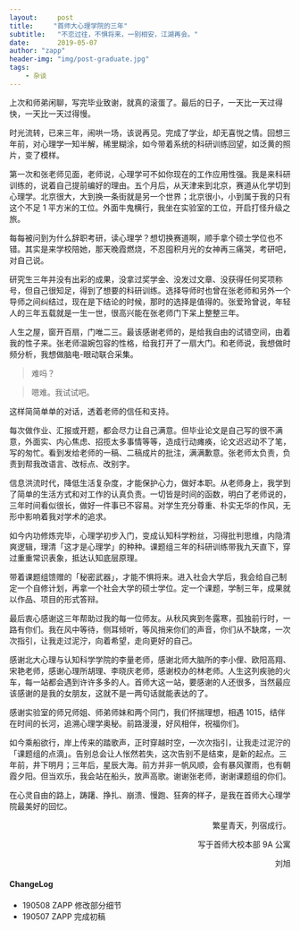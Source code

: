 ```yaml
---
layout:     post
title:     "首师大心理学院的三年"
subtitle:   "不恋过往，不惧将来，一别相安，江湖再会。"
date:       2019-05-07
author: "zapp"
header-img: "img/post-graduate.jpg"
tags:
    - 杂谈
---
```


上次和师弟闲聊，写完毕业致谢，就真的滚蛋了。最后的日子，一天比一天过得快，一天比一天过得慢。

时光流转，已来三年，闹哄一场，该说再见。完成了学业，却无喜悦之情。回想三年前，对心理学一知半解，稀里糊涂，如今带着系统的科研训练回望，如泛黄的照片，变了模样。

第一次和张老师见面，老师说，心理学可不如你现在的工作应用性强。我是来科研训练的，说着自己提前编好的理由。五个月后，从天津来到北京，赛道从化学切到心理学。北京很大，大到换一条街就是另一个世界；北京很小，小到属于我的只有这个不足 1 平方米的工位。外面牛鬼横行，我坐在实验室的工位，开启打怪升级之旅。

每每被问到为什么辞职考研，读心理学？想切换赛道啊，顺手拿个硕士学位也不错。其实是来学校陪她，那天晚霞燃烧，不忍囤积月光的女神再三痛哭，考研吧，对自己说。

研究生三年并没有出彩的成果，没拿过奖学金、没发过文章、没获得任何奖项称号，但自己很知足，得到了想要的科研训练。选择导师时也曾在张老师和另外一个导师之间纠结过，现在是下结论的时候，那时的选择是值得的。张爱玲曾说，年轻人的三年五载就是一生一世，很高兴能在张老师门下呆上整整三年。

人生之屋，窗开百扇，门唯二三。最该感谢老师的，是给我自由的试错空间，由着我的性子来。张老师温婉包容的性格，给我打开了一扇大门。和老师说，我想做时频分析，我想做脑电-眼动联合采集。

> 难吗？

> 嗯难。我试试吧。

这样简简单单的对话，透着老师的信任和支持。

每次做作业、汇报或开题，都会尽力让自己满意。但毕业论文是自己写的很不满意，外面实、内心焦虑、招揽太多事情等等，造成行动瘫痪，论文迟迟动不了笔，写的匆忙。看到发给老师的一稿、二稿成片的批注，满满歉意。张老师太负责，负责到帮我改语言、改标点、改别字。

信息洪流时代，降低生活复杂度，才能保护心力，做好本职。从老师身上，我学到了简单的生活方式和对工作的认真负责。一切皆是时间的函数，明白了老师说的，三年时间看似很长，做好一件事已不容易。对学生充分尊重、朴实无华的作风，无形中影响着我对学术的追求。

如今内功修炼完毕，心理学初步入门，变成认知科学粉丝，习得批判思维，内隐清爽逻辑，理清「这才是心理学」的种种。课题组三年的科研训练带我九天直下，穿过重重常识表象，抵达认知底层原理。

带着课题组馈赠的「秘密武器」，才能不惧将来。进入社会大学后，我会给自己制定一个自修计划，再拿一个社会大学的硕士学位。定一个课题，学制三年，成果就以作品、项目的形式答辩。

最后衷心感谢这三年帮助过我的每一位师友。从秋风爽到冬露寒，孤独前行时，一路有你们。我在风中等待，侧耳倾听，等风捎来你们的声音，你们从不缺席，一次次指引，让我走过泥泞，向着希望，走向更好的自己。

感谢北大心理与认知科学学院的李量老师，感谢北师大脑所的李小俚、欧阳高翔、宋艳老师，感谢心理所胡理、李晓庆老师，感谢校办的林老师。人生这列疾驰的火车，每一站都会遇到许许多多的人。首师大这一站，要感谢的人还很多，当然最应该感谢的是我的女朋友，这就不是一两句话就能表达的了。

感谢实验室的师兄师姐、师弟师妹和两个同门，我们怀揣理想，相遇 1015，结伴在时间的长河，追溯心理学奥秘。前路漫漫，好风相伴，祝福你们。

如今乘船欲行，岸上传来的踏歌声，正时穿越时空，一次次指引，让我走过泥泞的「课题组的点滴」。告别总会让人怅然若失，这次告别不是结束，是新的起点。三年前，井下明月；三年后，星辰大海。前方并非一帆风顺，会有暴风骤雨，也有朝霞夕阳。但当欢乐，我会站在船头，放声高歌。谢谢张老师，谢谢课题组的你们。

在心灵自由的路上，踌躇、挣扎、崩溃、慢跑、狂奔的样子，是我在首师大心理学院最美好的回忆。

<p align='right'>繁星青天，列宿成行。</p>
<p align='right'>写于首师大校本部 9A 公寓</p>

<p align='right'>刘旭</p>

#### ChangeLog

* 190508 ZAPP 修改部分细节
* 190507 ZAPP 完成初稿

